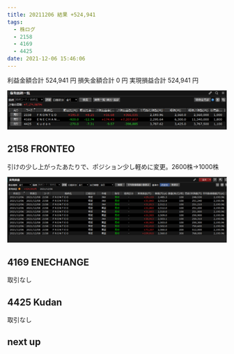 ```yaml
---
title: 20211206 結果 +524,941
tags:
  - 株ログ
  - 2158
  - 4169
  - 4425
date: 2021-12-06 15:46:06
---
```


利益金額合計 524,941 円
損失金額合計 0 円
実現損益合計 524,941 円

![i](/kab/img/20211206000.png)

## 2158 FRONTEO

引けの少し上がったあたりで、ポジション少し軽めに変更。2600株→1000株

![i](/kab/img/202112062158.png)

## 4169 ENECHANGE

取引なし

## 4425 Kudan

取引なし

## next up


